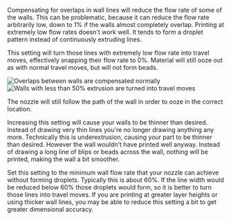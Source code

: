 Compensating for overlaps in wall lines will reduce the flow rate of some of the walls. This can be problematic, because it can reduce the flow rate arbitrarily low, down to 1% if the walls almost completely overlap. Printing at extremely low flow rates doesn't work well. It tends to form a droplet pattern instead of continuously extruding lines.

This setting will turn those lines with extremely low flow rate into travel moves, effectively snapping their flow rate to 0%. Material will still ooze out as with normal travel moves, but will not form beads.

![Overlaps between walls are compensated normally](../../../articles/images/wall_min_flow_0.png)
![Walls with less than 50% extrusion are turned into travel moves](../../../articles/images/wall_min_flow_50.png)

The nozzle will still follow the path of the wall in order to ooze in the correct location.

Increasing this setting will cause your walls to be thinner than desired. Instead of drawing very thin lines you're no longer drawing anything any more. Technically this is underextrusion, causing your part to be thinner than desired. However the wall wouldn't have printed well anyway. Instead of drawing a long line of blips or beads across the wall, nothing will be printed, making the wall a bit smoother.

Set this setting to the minimum wall flow rate that your nozzle can achieve without forming droplets. Typically this is about 60%. If the line width would be reduced below 60% those droplets would form, so it is better to turn those lines into travel moves. If you are printing at greater layer heights or using thicker wall lines, you may be able to reduce this setting a bit to get greater dimensional accuracy.